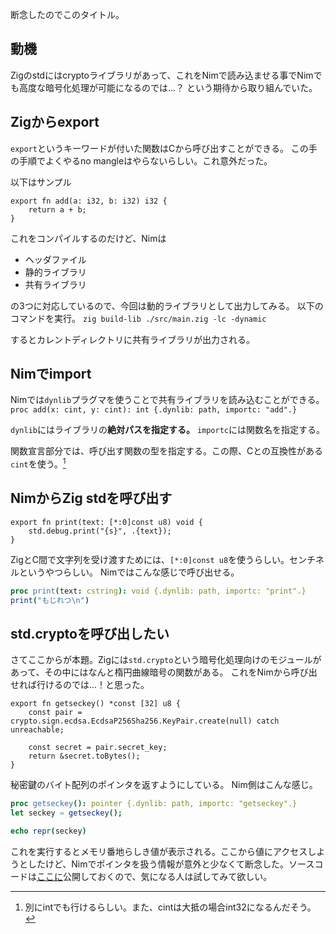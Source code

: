 断念したのでこのタイトル。

## 動機
Zigのstdにはcryptoライブラリがあって、これをNimで読み込ませる事でNimでも高度な暗号化処理が可能になるのでは...？
という期待から取り組んでいた。
## Zigからexport
`export`というキーワードが付いた関数はCから呼び出すことができる。
この手の手順でよくやるno mangleはやらないらしい。これ意外だった。

以下はサンプル
```zig
export fn add(a: i32, b: i32) i32 {
    return a + b;
}
```

これをコンパイルするのだけど、Nimは

- ヘッダファイル
- 静的ライブラリ
- 共有ライブラリ

の3つに対応しているので、今回は動的ライブラリとして出力してみる。
以下のコマンドを実行。
`zig build-lib ./src/main.zig -lc -dynamic`

するとカレントディレクトリに共有ライブラリが出力される。
## Nimでimport
Nimでは`dynlib`プラグマを使うことで共有ライブラリを読み込むことができる。
`proc add(x: cint, y: cint): int {.dynlib: path, importc: "add".}`

`dynlib`にはライブラリの**絶対パスを指定する。**
`importc`には関数名を指定する。

関数宣言部分では、呼び出す関数の型を指定する。この際、Cとの互換性がある`cint`を使う。[^1]

## NimからZig stdを呼び出す

```zig
export fn print(text: [*:0]const u8) void {
    std.debug.print("{s}", .{text});
}
```
ZigとC間で文字列を受け渡すためには、`[*:0]const u8`を使うらしい。センチネルというやつらしい。
Nimではこんな感じで呼び出せる。

```nim
proc print(text: cstring): void {.dynlib: path, importc: "print".}
print("もじれつ\n")
```

## std.cryptoを呼び出したい
さてここからが本題。Zigには`std.crypto`という暗号化処理向けのモジュールがあって、その中にはなんと楕円曲線暗号の関数がある。
これをNimから呼び出せれば行けるのでは...！と思った。

```zig
export fn getseckey() *const [32] u8 {
    const pair = crypto.sign.ecdsa.EcdsaP256Sha256.KeyPair.create(null) catch unreachable;

    const secret = pair.secret_key;
    return &secret.toBytes();
}
```

秘密鍵のバイト配列のポインタを返すようにしている。
Nim側はこんな感じ。
```nim
proc getseckey(): pointer {.dynlib: path, importc: "getseckey".}
let seckey = getseckey();

echo repr(seckey)
```

これを実行するとメモリ番地らしき値が表示される。ここから値にアクセスしようとしたけど、Nimでポインタを扱う情報が意外と少なくて断念した。ソースコードは[ここに](https://github.com/Comamoca/sandbox/tree/main/zig-nim)公開しておくので、気になる人は試してみて欲しい。

[^1]: 別にintでも行けるらしい。また、cintは大抵の場合int32になるんだそう。